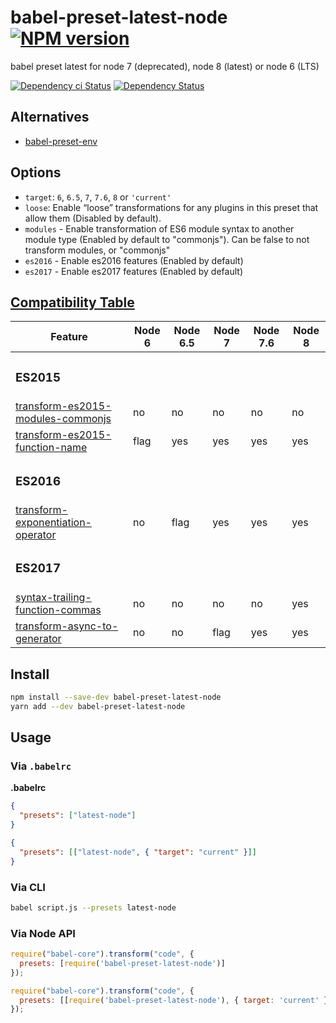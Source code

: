 # babel-preset-latest-node [![NPM version][npm-image]][npm-url]

babel preset latest for node 7 (deprecated), node 8 (latest) or node 6 (LTS)

[![Dependency ci Status][dependencyci-image]][dependencyci-url]
[![Dependency Status][daviddm-image]][daviddm-url]

## Alternatives

- [babel-preset-env](https://www.npmjs.com/package/babel-preset-env)

## Options

- `target`: `6`, `6.5`, `7`, `7.6`, `8` or `'current'`
- `loose`: Enable “loose” transformations for any plugins in this preset that allow them (Disabled by default).
- `modules` - Enable transformation of ES6 module syntax to another module type (Enabled by default to "commonjs"). Can be false to not transform modules, or "commonjs"
- `es2016` - Enable es2016 features (Enabled by default)
- `es2017` - Enable es2017 features (Enabled by default)

## [Compatibility Table](http://node.green/)


| Feature | Node 6 | Node 6.5 | Node 7 | Node 7.6 | Node 8 |
| ------- | ------ | -------- | ------ | -------- | ------ |
| <h3>ES2015</h3> ||||||
| [transform-es2015-modules-commonjs](https://babeljs.io/docs/plugins/transform-es2015-modules-commonjs) | no | no | no | no | no |
| [transform-es2015-function-name](https://babeljs.io/docs/plugins/transform-es2015-function-name) | flag | yes | yes | yes | yes |
| <h3>ES2016</h3> ||||||
| [transform-exponentiation-operator](https://babeljs.io/docs/plugins/transform-exponentiation-operator) | no | flag | yes | yes | yes |
| <h3>ES2017</h3> ||||||
| [syntax-trailing-function-commas](https://babeljs.io/docs/plugins/syntax-trailing-function-commas) | no | no | no | no | yes |
| [transform-async-to-generator](https://babeljs.io/docs/plugins/transform-async-to-generator) | no | no | flag | yes | yes |

## Install

```bash
npm install --save-dev babel-preset-latest-node
yarn add --dev babel-preset-latest-node
```

## Usage

### Via `.babelrc`

**.babelrc**

```json
{
  "presets": ["latest-node"]
}
```

```json
{
  "presets": [["latest-node", { "target": "current" }]]
}
```

### Via CLI

```sh
babel script.js --presets latest-node
```

### Via Node API

```javascript
require("babel-core").transform("code", {
  presets: [require('babel-preset-latest-node')]
});
```

```javascript
require("babel-core").transform("code", {
  presets: [[require('babel-preset-latest-node'), { target: 'current' }]]
});
```

[npm-image]: https://img.shields.io/npm/v/babel-preset-latest-node.svg?style=flat-square
[npm-url]: https://npmjs.org/package/babel-preset-latest-node
[daviddm-image]: https://david-dm.org/christophehurpeau/babel-preset-latest-node.svg?style=flat-square
[daviddm-url]: https://david-dm.org/christophehurpeau/babel-preset-latest-node
[dependencyci-image]: https://dependencyci.com/github/christophehurpeau/babel-preset-latest-node/badge?style=flat-square
[dependencyci-url]: https://dependencyci.com/github/christophehurpeau/babel-preset-latest-node
